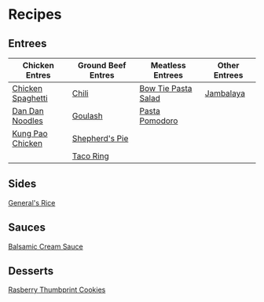 # Recipes

## Entrees

| Chicken Entres | Ground Beef Entres | Meatless Entrees | Other Entrees |
| -- | -- | -- | -- |
| [Chicken Spaghetti](chicken-spaghetti.md) | [Chili](chili.md) | [Bow Tie Pasta Salad](bow-tie-pasta-salad.md) | [Jambalaya](jambalaya.md) |
| [Dan Dan Noodles](dan-dan-noodles.md) | [Goulash](goulash.md) | [Pasta Pomodoro](pasta-pomodoro.md) |
| [Kung Pao Chicken](kung-pao-chicken.md) | [Shepherd's Pie](shepherd-pie.md) |
|  | [Taco Ring](taco-ring.md) |

## Sides

[General's Rice](generals-rice.md)

## Sauces

[Balsamic Cream Sauce](balsamic-cream-sauce.md)

## Desserts

[Rasberry Thumbprint Cookies](rasberry-thumbprint-cookies.md)

